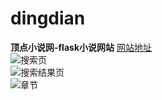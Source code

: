 # dingdian
**顶点小说网-flask小说网站**
[网站地址](http://www.23us.cc)    
![搜索页](http://i2.bvimg.com/605596/2f02ca6bb6348e99.png)   
![搜索结果页](http://i2.bvimg.com/605596/8ef0a0ab9eddfef0.png)   
![章节](http://i2.bvimg.com/605596/3567ebddd205d33e.png)
